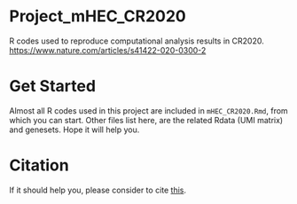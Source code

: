 # Project_mHEC_CR2020
R codes used to reproduce computational analysis results in CR2020.  https://www.nature.com/articles/s41422-020-0300-2

# Get Started
Almost all R codes used in this project are included in `mHEC_CR2020.Rmd`, from which you can start.
Other files list here, are the related Rdata (UMI matrix) and genesets.
Hope it will help you.

# Citation
If it should help you, please consider to cite [this](https://www.nature.com/articles/s41422-020-0300-2).
